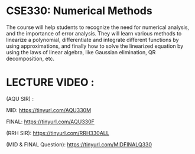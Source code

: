 # CSE330: Numerical Methods

The course will help students to recognize the need for numerical analysis, and the importance of error analysis. They will learn various methods to linearize a polynomial, differentiate and integrate different functions by using approximations, and finally how to solve the linearized equation by using the laws of linear algebra, like Gaussian elimination, QR decomposition, etc.


# LECTURE VIDEO : 

(AQU SIR) :

MID: https://tinyurl.com/AQU330M

FINAL: https://tinyurl.com/AQU330F

(RRH  SIR): https://tinyurl.com/RRH330ALL

(MID & FINAL Question): https://tinyurl.com/MIDFINALQ330
